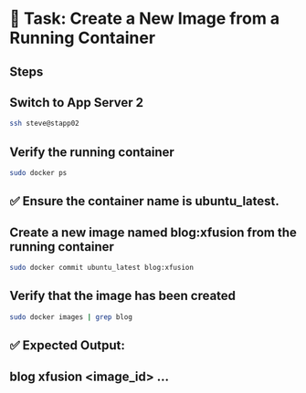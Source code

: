 
# 🧩 Task: Create a New Image from a Running Container
## Steps
## Switch to App Server 2
```bash
ssh steve@stapp02
```
## Verify the running container
```bash
sudo docker ps
```
## ✅ Ensure the container name is ubuntu_latest.

## Create a new image named blog:xfusion from the running container
```bash
sudo docker commit ubuntu_latest blog:xfusion
```

## Verify that the image has been created
```bash
sudo docker images | grep blog
```

## ✅ Expected Output:

## blog   xfusion   <image_id>   ...

